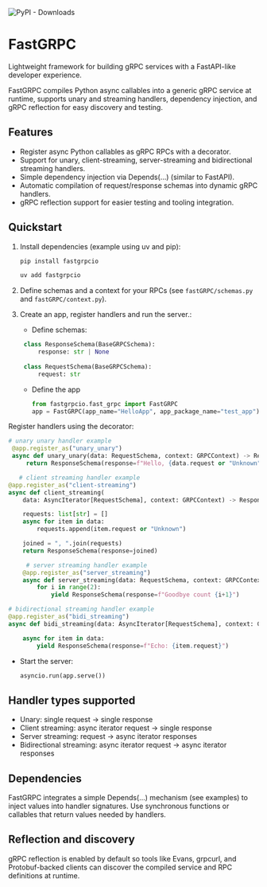 ![PyPI - Downloads](https://img.shields.io/pypi/dm/fastgrpcio)

# FastGRPC

Lightweight framework for building gRPC services with a FastAPI-like developer experience.

FastGRPC compiles Python async callables into a generic gRPC service at runtime, supports unary and streaming handlers, dependency injection, and gRPC reflection for easy discovery and testing.

## Features
- Register async Python callables as gRPC RPCs with a decorator.
- Support for unary, client-streaming, server-streaming and bidirectional streaming handlers.
- Simple dependency injection via Depends(...) (similar to FastAPI).
- Automatic compilation of request/response schemas into dynamic gRPC handlers.
- gRPC reflection support for easier testing and tooling integration.

## Quickstart
1. Install dependencies (example using uv and pip):
   ```bash
   pip install fastgrpcio
   ```
   
   ```bash
   uv add fastgrpcio
   ```

2. Define schemas and a context for your RPCs (see `fastGRPC/schemas.py` and `fastGRPC/context.py`).

3. Create an app, register handlers and run the server.:
    - Define schemas:
   ```python
    class ResponseSchema(BaseGRPCSchema):
        response: str | None
    
    class RequestSchema(BaseGRPCSchema):
        request: str
    ```
   - Define the app

     ```python
     from fastgrpcio.fast_grpc import FastGRPC
     app = FastGRPC(app_name="HelloApp", app_package_name="test_app")
     ```

Register handlers using the decorator:

  ```python
  # unary unary handler example
   @app.register_as("unary_unary")
   async def unary_unary(data: RequestSchema, context: GRPCContext) -> ResponseSchema:
       return ResponseSchema(response=f"Hello, {data.request or "Unknown"}!")
   ```
     
```python
   # client streaming handler example
@app.register_as("client-streaming")
async def client_streaming(
    data: AsyncIterator[RequestSchema], context: GRPCContext) -> ResponseSchema:

    requests: list[str] = []
    async for item in data:
        requests.append(item.request or "Unknown")

    joined = ", ".join(requests)
    return ResponseSchema(response=joined)
 ```
     
```python
     # server streaming handler example
    @app.register_as("server_streaming")
    async def server_streaming(data: RequestSchema, context: GRPCContext) -> AsyncIterator[ResponseSchema]:
        for i in range(2):
            yield ResponseSchema(response=f"Goodbye count {i+1}")
 ```

```python
# bidirectional streaming handler example
@app.register_as("bidi_streaming")
async def bidi_streaming(data: AsyncIterator[RequestSchema], context: GRPCContext) -> AsyncIterator[ResponseSchema]:

    async for item in data:
        yield ResponseSchema(response=f"Echo: {item.request}")
```


   - Start the server:

     ```python
     asyncio.run(app.serve())
     ```

## Handler types supported
- Unary: single request -> single response
- Client streaming: async iterator request -> single response
- Server streaming: request -> async iterator responses
- Bidirectional streaming: async iterator request -> async iterator responses

## Dependencies
FastGRPC integrates a simple Depends(...) mechanism (see examples) to inject values into handler signatures. Use synchronous functions or callables that return values needed by handlers.

## Reflection and discovery
gRPC reflection is enabled by default so tools like Evans, grpcurl, and Protobuf-backed clients can discover the compiled service and RPC definitions at runtime.

